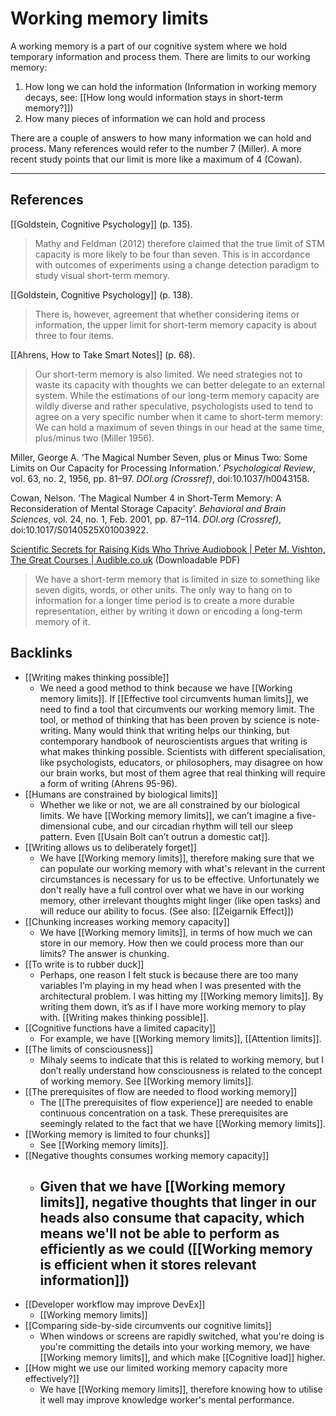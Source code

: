 # Working memory limits
A working memory is a part of our cognitive system where we hold temporary information and process them. There are limits to our working memory:
1. How long we can hold the information (Information in working memory decays, see: [[How long would information stays in short-term memory?]])
2. How many pieces of information we can hold and process

There are a couple of answers to how many information we can hold and process. Many references would refer to the number 7 (Miller). A more recent study points that our limit is more like a maximum of 4 (Cowan).

- - -
## References
[[Goldstein, Cognitive Psychology]] (p. 135).
> Mathy and Feldman (2012) therefore claimed that the true limit of STM capacity is more likely to be four than seven. This is in accordance with outcomes of experiments using a change detection paradigm to study visual short-term memory.

[[Goldstein, Cognitive Psychology]]  (p. 138).
> There is, however, agreement that whether considering items or information, the upper limit for short-term memory capacity is about three to four items.

[[Ahrens, How to Take Smart Notes]] (p. 68).
> Our short-term memory is also limited. We need strategies not to waste its capacity with thoughts we can better delegate to an external system. While the estimations of our long-term memory capacity are wildly diverse and rather speculative, psychologists used to tend to agree on a very specific number when it came to short-term memory: We can hold a maximum of seven things in our head at the same time, plus/minus two (Miller 1956).

Miller, George A. ‘The Magical Number Seven, plus or Minus Two: Some Limits on Our Capacity for Processing Information.’ *Psychological Review*, vol. 63, no. 2, 1956, pp. 81–97. *DOI.org (Crossref)*, doi:10.1037/h0043158.

Cowan, Nelson. ‘The Magical Number 4 in Short-Term Memory: A Reconsideration of Mental Storage Capacity’. *Behavioral and Brain Sciences*, vol. 24, no. 1, Feb. 2001, pp. 87–114. *DOI.org (Crossref)*, doi:10.1017/S0140525X01003922.

[Scientific Secrets for Raising Kids Who Thrive Audiobook | Peter M. Vishton, The Great Courses | Audible.co.uk](https://www.audible.co.uk/pd/Scientific-Secrets-for-Raising-Kids-Who-Thrive-Audiobook/B00IB12F0S)  (Downloadable PDF)
> We have a short-term memory that is limited in size to something like seven digits, words, or other units. The only way to hang on to information for a longer time period is to create a more durable representation, either by writing it down or encoding a long-term memory of it. 

## Backlinks
* [[Writing makes thinking possible]]
	* We need a good method to think because we have [[Working memory limits]]. If [[Effective tool circumvents human limits]], we need to find a tool that circumvents our working memory limit. The tool, or method of thinking that has been proven by science is note-writing. Many would think that writing helps our thinking, but contemporary handbook of neuroscientists argues that writing is what makes thinking possible. Scientists with different specialisation, like psychologists, educators, or philosophers, may disagree on how our brain works, but most of them agree that real thinking will require a form of writing (Ahrens 95-96).
* [[Humans are constrained by biological limits]]
	* Whether we like or not, we are all constrained by our biological limits. We have [[Working memory limits]], we can’t imagine a five-dimensional cube, and our circadian rhythm will tell our sleep pattern. Even [[Usain Bolt can’t outrun a domestic cat]].
* [[Writing allows us to deliberately forget]]
	* We have [[Working memory limits]], therefore making sure that we can populate our working memory with what's relevant in the current circumstances is necessary for us to be effective. Unfortunately we don't really have a full control over what we have in our working memory, other irrelevant thoughts might linger (like open tasks) and will reduce our ability to focus. (See also: [[Zeigarnik Effect]])
* [[Chunking increases working memory capacity]]
	* We have [[Working memory limits]], in terms of how much we can store in our memory. How then we could process more than our limits? The answer is chunking.
* [[To write is to rubber duck]]
	* Perhaps, one reason I felt stuck is because there are too many variables I’m playing in my head when I was presented with the architectural problem. I was hitting my [[Working memory limits]]. By writing them down, it’s as if I have more working memory to play with. [[Writing makes thinking possible]].
* [[Cognitive functions have a limited capacity]]
	* For example, we have [[Working memory limits]], [[Attention limits]].
* [[The limits of consciousness]]
	* Mihaly seems to indicate that this is related to working memory, but I don’t really understand how consciousness is related to the concept of working memory. See [[Working memory limits]].
* [[The prerequisites of flow are needed to flood working memory]]
	* The [[The prerequisites of flow experience]] are needed to enable continuous concentration on a task. These prerequisites are seemingly related to the fact that we have [[Working memory limits]].
* [[Working memory is limited to four chunks]]
	* See [[Working memory limits]].
* [[Negative thoughts consumes working memory capacity]]
	* ## Given that we have [[Working memory limits]], negative thoughts that linger in our heads also consume that capacity, which means we'll not be able to perform as efficiently as we could ([[Working memory is efficient when it stores relevant information]])
* [[Developer workflow may improve DevEx]]
	* [[Working memory limits]]
* [[Comparing side-by-side circumvents our cognitive limits]]
	* When windows or screens are rapidly switched, what you're doing is you're committing the details into your working memory, we have [[Working memory limits]], and which make [[Cognitive load]] higher.
* [[How might we use our limited working memory capacity more effectively?]]
	* We have [[Working memory limits]], therefore knowing how to utilise it well may improve knowledge worker's mental performance.

<!-- #evergreen #cognitive -->

<!-- {BearID:012B08CE-0D13-4310-8958-7AA2CAD0566C-57831-00010CFF28C87C77} -->
